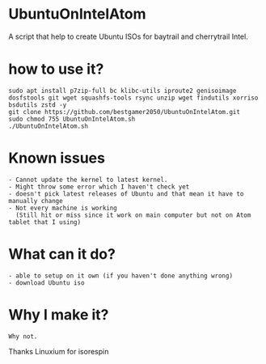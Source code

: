 # UbuntuOnIntelAtom
 A script that help to create Ubuntu ISOs for baytrail and cherrytrail Intel.

# how to use it?
    sudo apt install p7zip-full bc klibc-utils iproute2 genisoimage dosfstools git wget squashfs-tools rsync unzip wget findutils xorriso bsdutils zstd -y
    git clone https://github.com/bestgamer2050/UbuntuOnIntelAtom.git
    sudo chmod 755 UbuntuOnIntelAtom.sh
    ./UbuntuOnIntelAtom.sh
    

# Known issues
    - Cannot update the kernel to latest kernel.
    - Might throw some error which I haven't check yet
    - doesn't pick latest releases of Ubuntu and that mean it have to manually change
    - Not every machine is working 
      (Still hit or miss since it work on main computer but not on Atom tablet that I using)
    
# What can it do?
    - able to setup on it own (if you haven't done anything wrong)
    - download Ubuntu iso
    
# Why I make it?
    Why not.
    
Thanks Linuxium for isorespin
